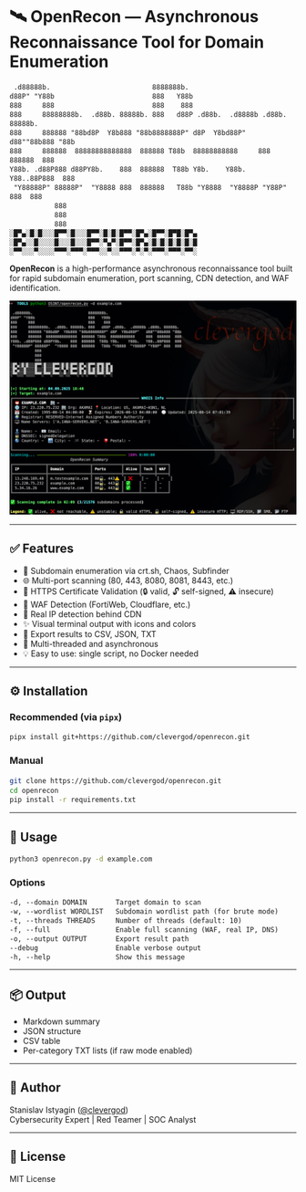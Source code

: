 
# 🛰️ OpenRecon — Asynchronous Reconnaissance Tool for Domain Enumeration

```
 .d88888b.                         8888888b.
d88P" "Y88b                        888   Y88b
888     888                        888    888
888     88888888b.  .d88b. 88888b. 888   d88P .d88b.  .d8888b .d88b. 88888b.
888     888888 "88bd8P  Y8b888 "88b8888888P" d8P  Y8bd88P"   d88""88b888 "88b
888     888888  88888888888888  888888 T88b  88888888888     888  888888  888
Y88b. .d88P888 d88PY8b.    888  888888  T88b Y8b.    Y88b.   Y88..88P888  888
 "Y88888P" 88888P"  "Y8888 888  888888   T88b "Y8888  "Y8888P "Y88P" 888  888
           888
           888
           888
░█▀▄░█░█░░░█▀▀░█░░░█▀▀░█░█░█▀▀░█▀▄░█▀▀░█▀█░█▀▄
░█▀▄░░█░░░░█░░░█░░░█▀▀░▀▄▀░█▀▀░█▀▄░█░█░█░█░█░█
░▀▀░░░▀░░░░▀▀▀░▀▀▀░▀▀▀░░▀░░▀▀▀░▀░▀░▀▀▀░▀▀▀░▀▀░
```

**OpenRecon** is a high-performance asynchronous reconnaissance tool built for rapid subdomain enumeration, port scanning, CDN detection, and WAF identification.

![screenshot](images/OpenRecon.png)

---

## ✅ Features

- 🔎 Subdomain enumeration via crt.sh, Chaos, Subfinder
- 🌐 Multi-port scanning (80, 443, 8080, 8081, 8443, etc.)
- 🔐 HTTPS Certificate Validation (🔒 valid, 🔓 self-signed, ⚠️ insecure)
- 🧱 WAF Detection (FortiWeb, Cloudflare, etc.)
- 📡 Real IP detection behind CDN
- ✨ Visual terminal output with icons and colors
- 📁 Export results to CSV, JSON, TXT
- 🧵 Multi-threaded and asynchronous
- 💡 Easy to use: single script, no Docker needed

---

## ⚙️ Installation

### Recommended (via `pipx`)
```bash
pipx install git+https://github.com/clevergod/openrecon.git
```

### Manual
```bash
git clone https://github.com/clevergod/openrecon.git
cd openrecon
pip install -r requirements.txt
```

---

## 🚀 Usage

```bash
python3 openrecon.py -d example.com
```

### Options
```
-d, --domain DOMAIN       Target domain to scan
-w, --wordlist WORDLIST   Subdomain wordlist path (for brute mode)
-t, --threads THREADS     Number of threads (default: 10)
-f, --full                Enable full scanning (WAF, real IP, DNS)
-o, --output OUTPUT       Export result path
--debug                   Enable verbose output
-h, --help                Show this message
```

---

## 📦 Output

- Markdown summary
- JSON structure
- CSV table
- Per-category TXT lists (if raw mode enabled)

---

## 🧠 Author

Stanislav Istyagin ([@clevergod](https://t.me/clevergod))  
Cybersecurity Expert | Red Teamer | SOC Analyst

---

## 📜 License

MIT License
